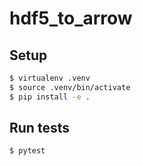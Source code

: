 # hdf5_to_arrow

## Setup

```bash
$ virtualenv .venv
$ source .venv/bin/activate
$ pip install -e .
```

## Run tests

```bash
$ pytest
```
